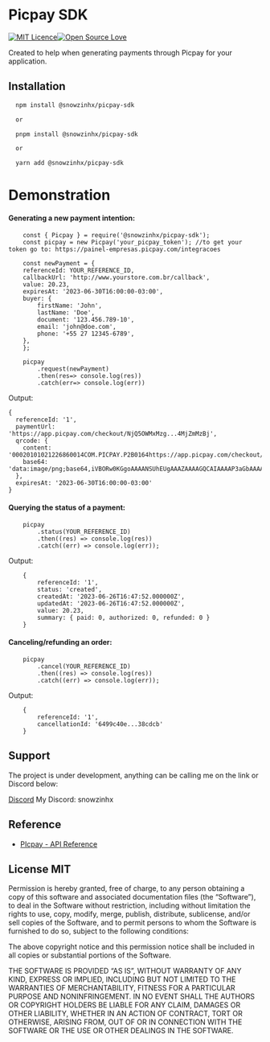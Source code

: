 # Picpay SDK

[![MIT Licence](https://badges.frapsoft.com/os/mit/mit.svg?v=103)](https://opensource.org/licenses/mit-license.php)[![Open Source Love](https://badges.frapsoft.com/os/v2/open-source.png?v=103)](https://github.com/ellerbrock/open-source-badges/)

Created to help when generating payments through Picpay for your application.

## Installation

```bash
  npm install @snowzinhx/picpay-sdk

  or

  pnpm install @snowzinhx/picpay-sdk

  or

  yarn add @snowzinhx/picpay-sdk
```

# Demonstration

#### Generating a new payment intention:

```
    const { Picpay } = require('@snowzinhx/picpay-sdk');
    const picpay = new Picpay('your_picpay_token'); //to get your token go to: https://painel-empresas.picpay.com/integracoes

    const newPayment = {
    referenceId: YOUR_REFERENCE_ID,
    callbackUrl: 'http://www.yourstore.com.br/callback',
    value: 20.23,
    expiresAt: '2023-06-30T16:00:00-03:00',
    buyer: {
        firstName: 'John',
        lastName: 'Doe',
        document: '123.456.789-10',
        email: 'john@doe.com',
        phone: '+55 27 12345-6789',
    },
    };

    picpay
        .request(newPayment)
        .then(res=> console.log(res))
        .catch(err=> console.log(err))
```

Output:

```
{
  referenceId: '1',
  paymentUrl: 'https://app.picpay.com/checkout/NjQ5OWMxMzg...4MjZmMzBj',
  qrcode: {
    content: '00020101021226860014COM.PICPAY.P2B0164https://app.picpay.com/checkout/NjQ5OWMxMzgwYjY4NzkwOGQ4MjZmMzBj...6f30c6304C4C4',
    base64: 'data:image/png;base64,iVBORw0KGgoAAAANSUhEUgAAAZAAAAGQCAIAAAAP3aGbAAAACXBIWXMAAA7EAAAOxAGVKw4bAAALFUlEQVR4nO3dUW5bOwxF0bTo/IccvAFUAVTwkdRJ1vosUl/HdjYuIFr69fn5...'
  },
  expiresAt: '2023-06-30T16:00:00-03:00'
}
```

#### Querying the status of a payment:

```
    picpay
        .status(YOUR_REFERENCE_ID)
        .then((res) => console.log(res))
        .catch((err) => console.log(err));

```

Output:

```
    {
        referenceId: '1',
        status: 'created',
        createdAt: '2023-06-26T16:47:52.000000Z',
        updatedAt: '2023-06-26T16:47:52.000000Z',
        value: 20.23,
        summary: { paid: 0, authorized: 0, refunded: 0 }
    }
```

#### Canceling/refunding an order:

```
    picpay
        .cancel(YOUR_REFERENCE_ID)
        .then((res) => console.log(res))
        .catch((err) => console.log(err));
```

Output:

```
    {
        referenceId: '1',
        cancellationId: '6499c40e...38cdcb'
    }
```

## Support

The project is under development, anything can be calling me on the link or Discord below:

[Discord](https://discord.gg/UNZ5jMQdTR)
My Discord: snowzinhx

## Reference

- [PIcpay - API Reference](https://studio.picpay.com/produtos/e-commerce/checkout/resources/api-reference)

## License MIT

Permission is hereby granted, free of charge, to any person obtaining a copy of this software and associated documentation files (the “Software”), to deal in the Software without restriction, including without limitation the rights to use, copy, modify, merge, publish, distribute, sublicense, and/or sell copies of the Software, and to permit persons to whom the Software is furnished to do so, subject to the following conditions:

The above copyright notice and this permission notice shall be included in all copies or substantial portions of the Software.

THE SOFTWARE IS PROVIDED “AS IS”, WITHOUT WARRANTY OF ANY KIND, EXPRESS OR IMPLIED, INCLUDING BUT NOT LIMITED TO THE WARRANTIES OF MERCHANTABILITY, FITNESS FOR A PARTICULAR PURPOSE AND NONINFRINGEMENT. IN NO EVENT SHALL THE AUTHORS OR COPYRIGHT HOLDERS BE LIABLE FOR ANY CLAIM, DAMAGES OR OTHER LIABILITY, WHETHER IN AN ACTION OF CONTRACT, TORT OR OTHERWISE, ARISING FROM, OUT OF OR IN CONNECTION WITH THE SOFTWARE OR THE USE OR OTHER DEALINGS IN THE SOFTWARE.
